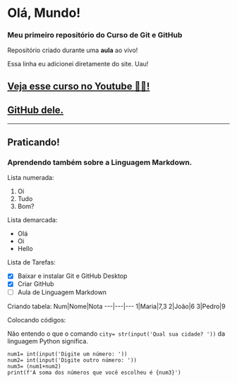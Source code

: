 # Olá, Mundo!
### Meu primeiro repositório do Curso de Git e GitHub ###
Repositório criado durante uma **aula** ao vivo!

Essa linha eu adicionei diretamente do site. Uau!

## [Veja esse curso no Youtube 🖖🏻!](https://www.youtube.com/watch?v=xEKo29OWILE&list=PLHz_AreHm4dm7ZULPAmadvNhH6vk9oNZA)
## [GitHub dele.](https://github.com/gustavoguanabara)
---
## Praticando!
### Aprendendo também sobre a Linguagem Markdown.
Lista numerada:
1. Oi
1. Tudo
1. Bom?

Lista demarcada:
* Olá
* Oi
* Hello

Lista de Tarefas:
- [x] Baixar e instalar Git e GitHub Desktop
- [x] Criar GitHub
- [ ] Aula de Linguagem Markdown

Criando tabela:
Num|Nome|Nota
---|---|---
1|Maria|7,3
2|João|6
3|Pedro|9

Colocando códigos: 

Não entendo o que o comando `city= str(input('Qual sua cidade? '))` da linguagem Python significa.
```
num1= int(input('Digite um número: '))
num2= int(input('Digite outro número: '))
num3= (num1+num2)
print(f'A soma dos números que você escolheu é {num3}')
```
